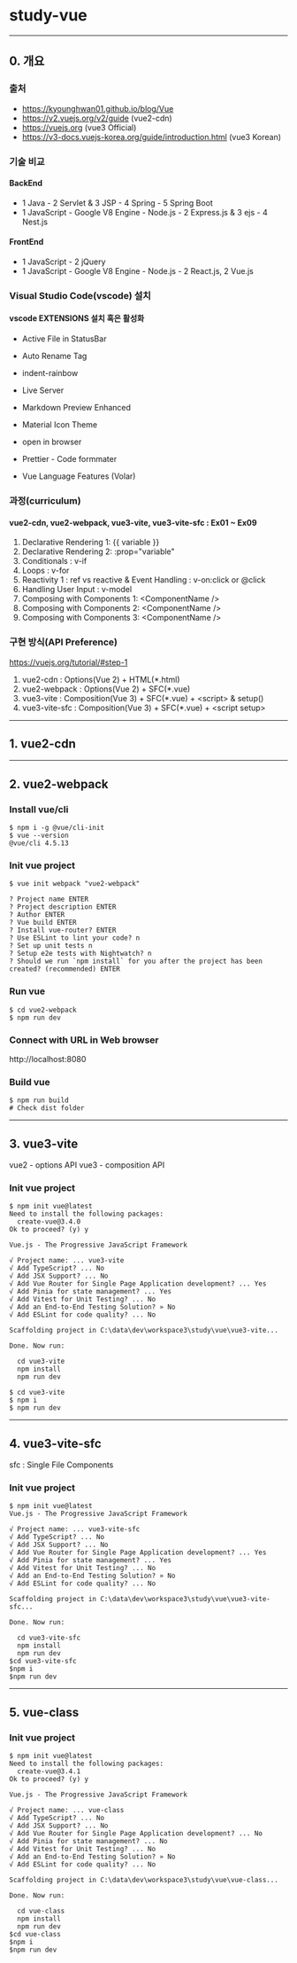 # study-vue

---

## 0. 개요

### 출처

- https://kyounghwan01.github.io/blog/Vue
- https://v2.vuejs.org/v2/guide (vue2-cdn)
- https://vuejs.org (vue3 Official)
- https://v3-docs.vuejs-korea.org/guide/introduction.html (vue3 Korean)

### 기술 비교

#### BackEnd

- 1 Java - 2 Servlet & 3 JSP - 4 Spring - 5 Spring Boot
- 1 JavaScript - Google V8 Engine - Node.js - 2 Express.js & 3 ejs - 4 Nest.js

#### FrontEnd

- 1 JavaScript - 2 jQuery
- 1 JavaScript - Google V8 Engine - Node.js - 2 React.js, 2 Vue.js

### Visual Studio Code(vscode) 설치

#### vscode EXTENSIONS 설치 혹은 활성화

- Active File in StatusBar
- Auto Rename Tag
- indent-rainbow
- Live Server
- Markdown Preview Enhanced
- Material Icon Theme
- open in browser
- Prettier - Code formmater

- Vue Language Features (Volar)

### 과정(curriculum)

#### vue2-cdn, vue2-webpack, vue3-vite, vue3-vite-sfc : Ex01 ~ Ex09

1. Declarative Rendering 1: \{\{ variable \}\}
1. Declarative Rendering 2: :prop="variable"
1. Conditionals : v-if
1. Loops : v-for
1. Reactivity 1 : ref vs reactive & Event Handling : v-on:click or @click
1. Handling User Input : v-model
1. Composing with Components 1: \<ComponentName \/\>
1. Composing with Components 2: \<ComponentName \/\>
1. Composing with Components 3: \<ComponentName \/\>

### 구현 방식(API Preference)

https://vuejs.org/tutorial/#step-1

1. vue2-cdn : Options(Vue 2) + HTML(\*.html)
1. vue2-webpack : Options(Vue 2) + SFC(\*.vue)
1. vue3-vite : Composition(Vue 3) + SFC(\*.vue) + \<script\> & setup()
1. vue3-vite-sfc : Composition(Vue 3) + SFC(\*.vue) + \<script setup\>

---

## 1. vue2-cdn

---

## 2. vue2-webpack

### Install vue/cli

```
$ npm i -g @vue/cli-init
$ vue --version
@vue/cli 4.5.13
```

### Init vue project

```
$ vue init webpack "vue2-webpack"

? Project name ENTER
? Project description ENTER
? Author ENTER
? Vue build ENTER
? Install vue-router? ENTER
? Use ESLint to lint your code? n
? Set up unit tests n
? Setup e2e tests with Nightwatch? n
? Should we run `npm install` for you after the project has been created? (recommended) ENTER
```

### Run vue

```
$ cd vue2-webpack
$ npm run dev
```

### Connect with URL in Web browser

http://localhost:8080

### Build vue

```
$ npm run build
# Check dist folder
```

---

## 3. vue3-vite

vue2 - options API
vue3 - composition API

### Init vue project

```
$ npm init vue@latest
Need to install the following packages:
  create-vue@3.4.0
Ok to proceed? (y) y

Vue.js - The Progressive JavaScript Framework

√ Project name: ... vue3-vite
√ Add TypeScript? ... No
√ Add JSX Support? ... No
√ Add Vue Router for Single Page Application development? ... Yes
√ Add Pinia for state management? ... Yes
√ Add Vitest for Unit Testing? ... No
√ Add an End-to-End Testing Solution? » No
√ Add ESLint for code quality? ... No

Scaffolding project in C:\data\dev\workspace3\study\vue\vue3-vite...

Done. Now run:

  cd vue3-vite
  npm install
  npm run dev

$ cd vue3-vite
$ npm i
$ npm run dev
```

---

## 4. vue3-vite-sfc

sfc : Single File Components

### Init vue project

```
$ npm init vue@latest
Vue.js - The Progressive JavaScript Framework

√ Project name: ... vue3-vite-sfc
√ Add TypeScript? ... No
√ Add JSX Support? ... No
√ Add Vue Router for Single Page Application development? ... Yes
√ Add Pinia for state management? ... Yes
√ Add Vitest for Unit Testing? ... No
√ Add an End-to-End Testing Solution? » No
√ Add ESLint for code quality? ... No

Scaffolding project in C:\data\dev\workspace3\study\vue\vue3-vite-sfc...

Done. Now run:

  cd vue3-vite-sfc
  npm install
  npm run dev
$cd vue3-vite-sfc
$npm i
$npm run dev
```

---

## 5. vue-class

### Init vue project

```
$ npm init vue@latest
Need to install the following packages:
  create-vue@3.4.1
Ok to proceed? (y) y

Vue.js - The Progressive JavaScript Framework

√ Project name: ... vue-class
√ Add TypeScript? ... No
√ Add JSX Support? ... No
√ Add Vue Router for Single Page Application development? ... No
√ Add Pinia for state management? ... No
√ Add Vitest for Unit Testing? ... No
√ Add an End-to-End Testing Solution? » No
√ Add ESLint for code quality? ... No

Scaffolding project in C:\data\dev\workspace3\study\vue\vue-class...

Done. Now run:

  cd vue-class
  npm install
  npm run dev
$cd vue-class
$npm i
$npm run dev
```
